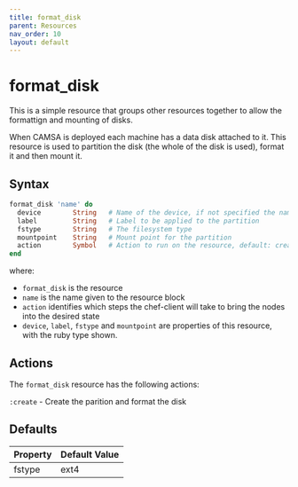 ```yaml
---
title: format_disk
parent: Resources
nav_order: 10
layout: default
---
```


# format_disk

This is a simple resource that groups other resources together to allow the formattign and mounting of disks.

When CAMSA is deployed each machine has a data disk attached to it. This resource is used to partition the disk (the whole of the disk is used), format it and then mount it.

## Syntax

```ruby
format_disk 'name' do
  device        String   # Name of the device, if not specified the name of the resource will be used
  label         String   # Label to be applied to the partition
  fstype        String   # The filesystem type
  mountpoint    String   # Mount point for the partition
  action        Symbol   # Action to run on the resource, default: create
end
```

where:

  - `format_disk` is the resource
  - `name` is the name given to the resource block
  - `action` identifies which steps the chef-client will take to bring the nodes into the desired state
  - `device`, `label`, `fstype` and `mountpoint` are properties of this resource, with the ruby type shown.

## Actions

The `format_disk` resource has the following actions:

`:create` - Create the parition and format the disk

## Defaults

| Property | Default Value |
|---|---|
| fstype | ext4 |

